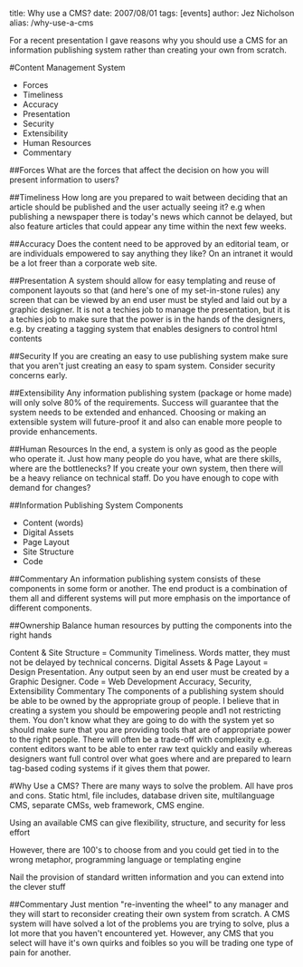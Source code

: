 title: Why use a CMS?
date: 2007/08/01
tags: [events]
author: Jez Nicholson
alias: /why-use-a-cms

For a recent presentation I gave reasons why you should use a CMS for an information publishing system rather than creating your own from scratch.

#Content Management System
* Forces
* Timeliness
* Accuracy
* Presentation
* Security
* Extensibility
* Human Resources
* Commentary

##Forces
What are the forces that affect the decision on how you will present information to users?

##Timeliness
How long are you prepared to wait between deciding that an article should be published and the user actually seeing it? e.g when publishing a newspaper there is today's news which cannot be delayed, but also feature articles that could appear any time within the next few weeks.

##Accuracy
Does the content need to be approved by an editorial team, or are individuals empowered to say anything they like? On an intranet it would be a lot freer than a corporate web site.

##Presentation
A system should allow for easy templating and reuse of component layouts so that (and here's one of my set-in-stone rules) any screen that can be viewed by an end user must be styled and laid out by a graphic designer. It is not a techies job to manage the presentation, but it is a techies job to make sure that the power is in the hands of the designers, e.g. by creating a tagging system that enables designers to control html contents

##Security
If you are creating an easy to use publishing system make sure that you aren't just creating an easy to spam system. Consider security concerns early.

##Extensibility
Any information publishing system (package or home made) will only solve 80% of the requirements. Success will guarantee that the system needs to be extended and enhanced. Choosing or making an extensible system will future-proof it and also can enable more people to provide enhancements.

##Human Resources
In the end, a system is only as good as the people who operate it. Just how many people do you have, what are there skills, where are the bottlenecks? If you create your own system, then there will be a heavy reliance on technical staff. Do you have enough to cope with demand for changes?

##Information Publishing System Components
* Content (words)
* Digital Assets
* Page Layout
* Site Structure
* Code

##Commentary
An information publishing system consists of these components in some form or another. The end product is a combination of them all and different systems will put more emphasis on the importance of different components.

##Ownership
Balance human resources by putting the components into the right hands

Content & Site Structure = Community
Timeliness. Words matter, they must not be delayed by technical concerns.
Digital Assets & Page Layout = Design
Presentation. Any output seen by an end user must be created by a Graphic Designer.
Code = Web Development
Accuracy, Security, Extensibility
Commentary
The components of a publishing system should be able to be owned by the appropriate group of people. I believe that in creating a system you should be empowering people and1 not restricting them. You don't know what they are going to do with the system yet so should make sure that you are providing tools that are of appropriate power to the right people. There will often be a trade-off with complexity e.g. content editors want to be able to enter raw text quickly and easily whereas designers want full control over what goes where and are prepared to learn tag-based coding systems if it gives them that power.

#Why Use a CMS?
There are many ways to solve the problem. All have pros and cons. Static html, file includes, database driven site, multilanguage CMS, separate CMSs, web framework, CMS engine.

Using an available CMS can give flexibility, structure, and security for less effort

However, there are 100's to choose from and you could get tied in to the wrong metaphor, programming language or templating engine

Nail the provision of standard written information and you can extend into the clever stuff

##Commentary
Just mention "re-inventing the wheel" to any manager and they will start to reconsider creating their own system from scratch. A CMS system will have solved a lot of the problems you are trying to solve, plus a lot more that you haven't encountered yet. However, any CMS that you select will have it's own quirks and foibles so you will be trading one type of pain for another.